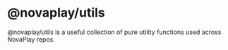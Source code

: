# @novaplay/utils

@novaplay/utils is a useful collection of pure utility functions used across NovaPlay repos.

